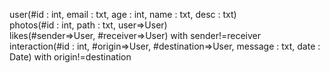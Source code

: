 user(#id : int, email : txt, age : int, name : txt, desc : txt)  
photos(#id : int, path : txt, user=>User)  
likes(#sender=>User, #receiver=>User) with sender!=receiver  
interaction(#id : int, #origin=>User, #destination=>User, message : txt, date : Date) with origin!=destination  

